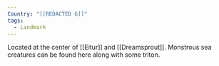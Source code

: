 ```yaml
---
Country: "[[REDACTED G]]"
tags:
  - Landmark
---
```

Located at the center of [[Eitur]] and [[Dreamsprout]]. Monstrous sea creatures can be found here along with some triton.